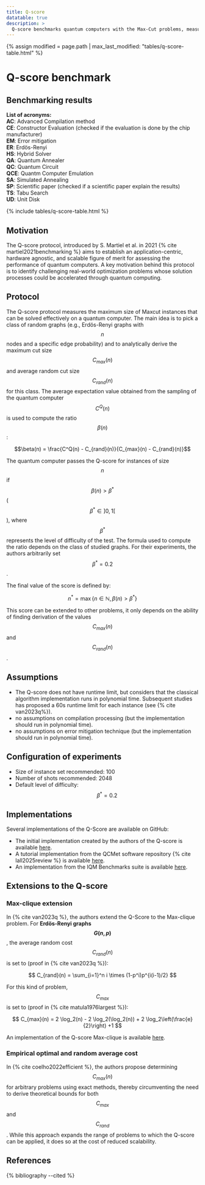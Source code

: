 ```yaml
---
title: Q-score
datatable: true
description: >
  Q-score benchmarks quantum computers with the Max-Cut problems, measuring performance via approximation ratios against random and derived optimal solutions.
---
```

{% assign modified = page.path | max_last_modified: "tables/q-score-table.html" %}


# Q-score benchmark

## Benchmarking results

**List of acronyms:**  
**AC**: Advanced Compilation method  
**CE**: Constructor Evaluation (checked if the evaluation is done by the chip manufacturer)  
**EM**: Error mitigation  
**ER**: Erdös-Renyi  
**HS**: Hybrid Solver  
**QA**: Quantum Annealer  
**QC**: Quantum Circuit  
**QCE**: Quantm Computer Emulation  
**SA**: Simulated Annealing  
**SP**: Scientific paper (checked if a scientific paper explain the results)  
**TS**: Tabu Search  
**UD**: Unit Disk  

<!-- Avoid issue with citations -->
<!-- {% cite martiel2021benchmarking %} -->
{% include tables/q-score-table.html %}
<script type="text/javascript">
    $(document).ready(function() {
      $('.q-score-table').DataTable(
        {
          "pageLength": 10,
          "drawCallback": function(settings){ 
            MathJax.Hub.Queue(["Typeset", MathJax.Hub]); 
          }
        } 
      );
    });
</script>

## Motivation

The Q-score protocol, introduced by S. Martiel et al. in 2021 {% cite martiel2021benchmarking %} aims to establish an application-centric, hardware agnostic, and scalable figure of merit for assessing the performance of quantum computers. A key motivation behind this protocol is to identify challenging real-world optimization problems whose solution processes could be accelerated through quantum computing.

## Protocol

The Q-score protocol measures the maximum size of Maxcut instances that can be solved effectively on a quantum computer. The main idea is to pick a class of random graphs (e.g., Erdös-Renyi graphs with $$n$$ nodes and a specific edge probability) and to analytically derive the maximum cut size $$ C_{max}(n) $$ and average random cut size $$ C_{rand}(n) $$ for this class. The average expectation value obtained from the sampling of the quantum computer $$ C^Q(n) $$ is used to compute the ratio $$\beta(n)$$:

$$\beta(n) = \frac{C^Q(n) - C_{rand}(n)}{C_{max}(n) - C_{rand}(n)}$$

The quantum computer passes the Q-score for instances of size $$n$$ if $$\beta(n) > \beta^*$$ ($$\beta^* \in ]0,1[ $$), where $$\beta^*$$ represents the level of difficulty of the test. The formula used to compute the ratio depends on the class of studied graphs. For their experiments, the authors arbitrarily set $$\beta^*=0.2$$.  

The final value of the score is defined by:

$$n^* = \max \{ n \in \mathbb{N}, \beta(n) > \beta^* \}$$

This score can be extended to other problems, it only depends on the ability of finding derivation of the values $$ C_{max}(n) $$ and $$ C_{rand}(n) $$.

## Assumptions

* The Q-score does not have runtime limit, but considers that the classical algorithm implementation runs in polynomial time. Subsequent studies has proposed a 60s runtime limit for each instance (see {% cite van2023q%}).
* no assumptions on compilation processing (but the implementation should run in polynomial time).
* no assumptions on error mitigation technique (but the implementation should run in polynomial time).

## Configuration of experiments

* Size of instance set recommended: 100
* Number of shots recommended: 2048
* Default level of difficulty: $$\beta^* = 0.2$$

## Implementations

Several implementations of the Q-Score are available on GitHub:
* The initial implementation created by the authors of the Q-score is available <a href="https://github.com/myQLM/qscore" target="_blank">here</a>.
* A tutorial implementation from the QCMet software repository {% cite lall2025review %} is available <a href="https://gitlab.npl.co.uk/qc-metrics-and-benchmarks/qcmet" target="_blank">here</a>.
* An implementation from the IQM Benchmarks suite is available <a href="https://github.com/iqm-finland/iqm-benchmarks/tree/main" target="_blank">here</a>.

## Extensions to the Q-score

### Max-clique extension
In {% cite van2023q %}, the authors extend the Q-Score to the Max-clique problem. For **Erdös-Renyi graphs $$G(n, p)$$**, the average random cost $$C_{rand}(n)$$ is set to (proof in {% cite van2023q %}):  

$$ C_{rand}(n) = \sum_{i=1}^n i \times (1-p^i)p^{i(i-1)/2} $$

For this kind of problem, $$C_{max}$$ is set to (proof in {% cite matula1976largest %}):  

$$ C_{max}(n) = 2 \log_2(n) - 2 \log_2(\log_2(n)) + 2 \log_2\left(\frac{e}{2}\right) +1 $$  

An implementation of the Q-score Max-clique is available <a href="https://github.com/TNO-Quantum/qscore" target="_blank">here</a>.

### Empirical optimal and random average cost

In {% cite coelho2022efficient %}, the authors propose determining $$C_{max}(n)$$ for arbitrary problems using exact methods, thereby circumventing the need to derive theoretical bounds for both $$C_{max}$$ and $$C_{rand}$$. While this approach expands the range of problems to which the Q-score can be applied, it does so at the cost of reduced scalability.

## References
{% bibliography --cited %}
